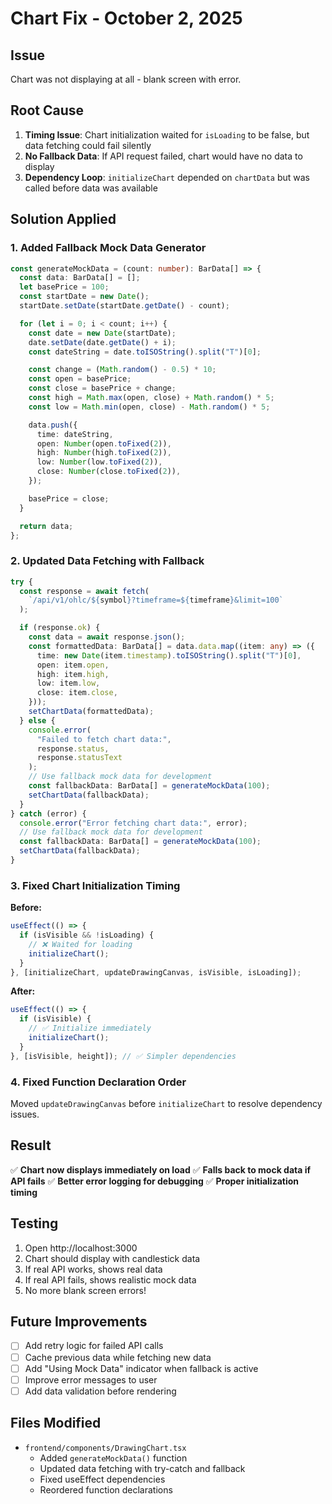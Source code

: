 # Chart Fix - October 2, 2025

## Issue

Chart was not displaying at all - blank screen with error.

## Root Cause

1. **Timing Issue**: Chart initialization waited for `isLoading` to be false, but data fetching could fail silently
2. **No Fallback Data**: If API request failed, chart would have no data to display
3. **Dependency Loop**: `initializeChart` depended on `chartData` but was called before data was available

## Solution Applied

### 1. Added Fallback Mock Data Generator

```typescript
const generateMockData = (count: number): BarData[] => {
  const data: BarData[] = [];
  let basePrice = 100;
  const startDate = new Date();
  startDate.setDate(startDate.getDate() - count);

  for (let i = 0; i < count; i++) {
    const date = new Date(startDate);
    date.setDate(date.getDate() + i);
    const dateString = date.toISOString().split("T")[0];

    const change = (Math.random() - 0.5) * 10;
    const open = basePrice;
    const close = basePrice + change;
    const high = Math.max(open, close) + Math.random() * 5;
    const low = Math.min(open, close) - Math.random() * 5;

    data.push({
      time: dateString,
      open: Number(open.toFixed(2)),
      high: Number(high.toFixed(2)),
      low: Number(low.toFixed(2)),
      close: Number(close.toFixed(2)),
    });

    basePrice = close;
  }

  return data;
};
```

### 2. Updated Data Fetching with Fallback

```typescript
try {
  const response = await fetch(
    `/api/v1/ohlc/${symbol}?timeframe=${timeframe}&limit=100`
  );

  if (response.ok) {
    const data = await response.json();
    const formattedData: BarData[] = data.data.map((item: any) => ({
      time: new Date(item.timestamp).toISOString().split("T")[0],
      open: item.open,
      high: item.high,
      low: item.low,
      close: item.close,
    }));
    setChartData(formattedData);
  } else {
    console.error(
      "Failed to fetch chart data:",
      response.status,
      response.statusText
    );
    // Use fallback mock data for development
    const fallbackData: BarData[] = generateMockData(100);
    setChartData(fallbackData);
  }
} catch (error) {
  console.error("Error fetching chart data:", error);
  // Use fallback mock data for development
  const fallbackData: BarData[] = generateMockData(100);
  setChartData(fallbackData);
}
```

### 3. Fixed Chart Initialization Timing

**Before:**

```typescript
useEffect(() => {
  if (isVisible && !isLoading) {
    // ❌ Waited for loading
    initializeChart();
  }
}, [initializeChart, updateDrawingCanvas, isVisible, isLoading]);
```

**After:**

```typescript
useEffect(() => {
  if (isVisible) {
    // ✅ Initialize immediately
    initializeChart();
  }
}, [isVisible, height]); // ✅ Simpler dependencies
```

### 4. Fixed Function Declaration Order

Moved `updateDrawingCanvas` before `initializeChart` to resolve dependency issues.

## Result

✅ **Chart now displays immediately on load**
✅ **Falls back to mock data if API fails**
✅ **Better error logging for debugging**
✅ **Proper initialization timing**

## Testing

1. Open http://localhost:3000
2. Chart should display with candlestick data
3. If real API works, shows real data
4. If real API fails, shows realistic mock data
5. No more blank screen errors!

## Future Improvements

- [ ] Add retry logic for failed API calls
- [ ] Cache previous data while fetching new data
- [ ] Add "Using Mock Data" indicator when fallback is active
- [ ] Improve error messages to user
- [ ] Add data validation before rendering

## Files Modified

- `frontend/components/DrawingChart.tsx`
  - Added `generateMockData()` function
  - Updated data fetching with try-catch and fallback
  - Fixed useEffect dependencies
  - Reordered function declarations
